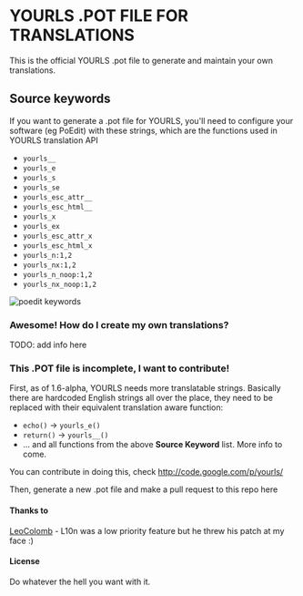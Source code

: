# YOURLS .POT FILE FOR TRANSLATIONS

This is the official YOURLS .pot file to generate and maintain your own translations.

## Source keywords

If you want to generate a .pot file for YOURLS, you'll need to configure your software (eg PoEdit) with these strings, which are the functions used in YOURLS translation API

* `yourls__`
* `yourls_e`
* `yourls_s`
* `yourls_se`
* `yourls_esc_attr__`
* `yourls_esc_html__`
* `yourls_x`
* `yourls_ex`
* `yourls_esc_attr_x`
* `yourls_esc_html_x`
* `yourls_n:1,2`
* `yourls_nx:1,2`
* `yourls_n_noop:1,2`
* `yourls_nx_noop:1,2`

![poedit keywords](https://raw.github.com/yourls/yourls.pot/screenshots/poedit-strings.png)

### Awesome! How do I create my own translations?

TODO: add info here

### This .POT file is incomplete, I want to contribute!

First, as of 1.6-alpha, YOURLS needs more translatable strings. Basically there are hardcoded English strings all over the place, they need to be replaced with their equivalent translation aware function:

* `echo()` &rarr; `yourls_e()`
* `return()` &rarr; `yourls__()`
* ... and all functions from the above **Source Keyword** list. More info to come.

You can contribute in doing this, check http://code.google.com/p/yourls/

Then, generate a new .pot file and make a pull request to this repo here

#### Thanks to
[LeoColomb](https://github.com/LeoColomb) - L10n was a low priority feature but he threw his patch at my face :)


#### License
Do whatever the hell you want with it.

